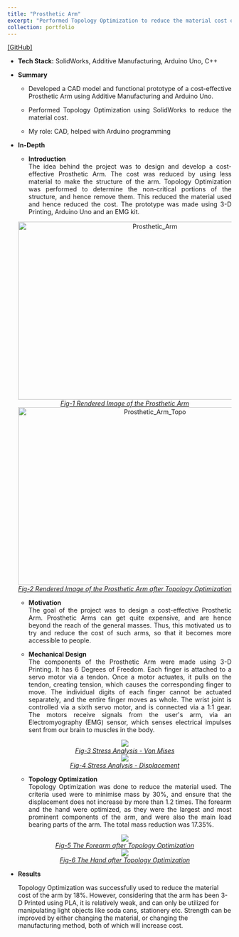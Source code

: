 ```yaml
---
title: "Prosthetic Arm"
excerpt: "Performed Topology Optimization to reduce the material cost of a Prosthetic Arm. <br/><img src='/images/ProstheticArm.png' style='width:300;height:200;'>"
collection: portfolio
---
```


[[GitHub]](https://github.com/SahilTChaudhary/Prosthetic-Arm.git)

* <b>Tech Stack:</b> SolidWorks, Additive Manufacturing, Arduino Uno, C++
* <b> Summary </b>
    -  <p style="text-align: justify;">Developed a CAD model and functional prototype of a cost-effective Prosthetic Arm using Additive Manufacturing and Arduino Uno.</p>
    -  <p style="text-align: justify;">Performed Topology Optimization using SolidWorks to reduce the material cost.</p>
    -  <p style="text-align: justify;">My role: CAD, helped with Arduino programming</p>

* <b>In-Depth</b>
    *  <p style="text-align: justify;"><b>Introduction</b><br>The idea behind the project was to design and develop a cost-effective Prosthetic Arm. The cost was reduced by using less material to make the structure of the arm. Topology Optimization was performed to determine the non-critical portions of the structure, and hence remove them. This reduced the material used and hence reduced the cost. The prototype was made using 3-D Printing, Arduino Uno and an EMG kit.</p>

    <div style="text-align:center">
    <img src="/images/ProstheticArm.png" alt="Prosthetic_Arm" style="width:600px;height:400px;">
    </div>
    <figcaption style="text-align: center;"><u><em>Fig-1 Rendered Image of the Prosthetic Arm</em></u></figcaption>

    <div style="text-align:center">
    <img src="/images/ProstheticArm_Topo.png" alt="Prosthetic_Arm_Topo" style="width:600px;height:400px;">
    </div>
    <figcaption style="text-align: center;"><u><em>Fig-2 Rendered Image of the Prosthetic Arm after Topology Optimization</em></u></figcaption>
  
    * <p style="text-align: justify;"><b>Motivation</b><br>The goal of the project was to design a cost-effective Prosthetic Arm. Prosthetic Arms can get quite expensive, and are hence beyond the reach of the general masses. Thus, this motivated us to try and reduce the cost of such arms, so that it becomes more accessible to people.</p>
    
       
    * <p style="text-align: justify;"><b>Mechanical Design</b><br>The components of the Prosthetic Arm were made using 3-D Printing. It has 6 Degrees of Freedom. Each finger is attached to a servo motor via a tendon. Once a motor actuates, it pulls on the tendon, creating tension, which causes the corresponding finger to move. The individual digits of each finger cannot be actuated separately, and the entire finger moves as whole. The wrist joint is controlled via a sixth servo motor, and is connected via a 1:1 gear. The motors receive signals from the user's arm, via an Electromyography (EMG) sensor, which senses electrical impulses sent from our brain to muscles in the body.</p>

    <div style="text-align:center">
    <img src="/images/ArmStressAnalysis_vonMises.png" controls="StressAnalysis" style="max-width: 750px;">
    </div>
    <figcaption style="text-align: center;"><u><em>Fig-3 Stress Analysis - Von Mises</em></u></figcaption>

    <div style="text-align:center">
    <img src="/images/ArmStressAnalysis_Displacement.png" controls="StressAnalysis" style="max-width: 750px;">
    </div>
    <figcaption style="text-align: center;"><u><em>Fig-4 Stress Analysis - Displacement</em></u></figcaption>

    * <p style="text-align: justify;"><b>Topology Optimization</b><br>Topology Optimization was done to reduce the material used. The criteria used were to minimise mass by 30%, and ensure that the displacement does not increase by more than 1.2 times. The forearm and the hand were optimized, as they were the largest and most prominent components of the arm, and were also the main load bearing parts of the arm. The total mass reduction was 17.35%.</p>

    <div style="text-align:center">
    <img src="/images/Forearm_Topo.png" controls="Topo" style="max-width: 750px;">
    </div>
    <figcaption style="text-align: center;"><u><em>Fig-5 The Forearm after Topology Optimization</em></u></figcaption>

    <div style="text-align:center">
    <img src="/images/Hand_Topo.png" controls="Topo" style="max-width: 750px;">
    </div>
    <figcaption style="text-align: center;"><u><em>Fig-6 The Hand after Topology Optimization</em></u></figcaption>

* <b>Results</b>
    <p>Topology Optimization was successfully used to reduce the material cost of the arm by 18%. However, considering that the arm has been 3-D Printed using PLA, it is relatively weak, and can only be utilized for manipulating light objects like soda cans, stationery etc. Strength can be improved by either changing the material, or changing the manufacturing method, both of which will increase cost.</p>
